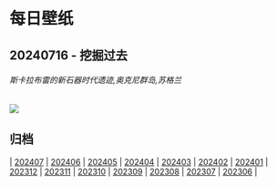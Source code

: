 # 每日壁纸

## 20240716 - 挖掘过去

###### 斯卡拉布雷的新石器时代遗迹,奥克尼群岛,苏格兰

![](https://www.bing.com/th?id=OHR.AncientOrkney_ZH-CN1110318653_UHD.jpg)

## 归档

| [202407](/202407/README.md)
| [202406](/202406/README.md)
| [202405](/202405/README.md)
| [202404](/202404/README.md)
| [202403](/202403/README.md)
| [202402](/202402/README.md)
| [202401](/202401/README.md)
| [202312](/202312/README.md)
| [202311](/202311/README.md)
| [202310](/202310/README.md)
| [202309](/202309/README.md)
| [202308](/202308/README.md)
| [202307](/202307/README.md)
| [202306](/202306/README.md)
|